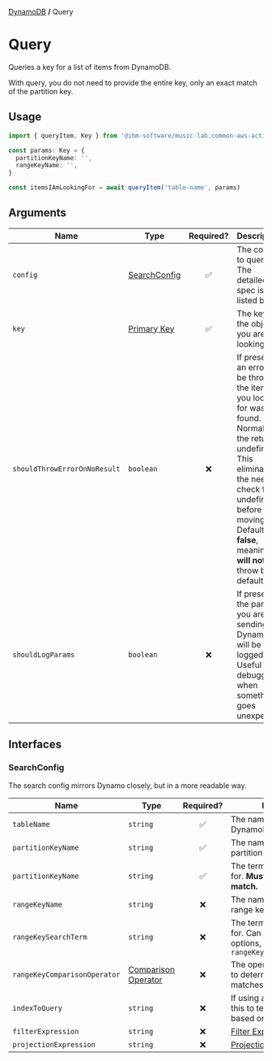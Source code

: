 [DynamoDB](./README.md#wrappers) **/** Query

# Query

Queries a key for a list of items from DynamoDB.

With query, you do not need to provide the entire key, only an exact match of the partition key.

## Usage

```ts
import { queryItem, Key } from '@ihm-software/music-lab.common-aws-actions'

const params: Key = {
  partitionKeyName: '',
  rangeKeyName: '',
}

const itemsIAmLookingFor = await queryItem('table-name', params)
```

## Arguments

| Name                         | Type                                                                                              |     Required?      | Description                                                                                                                                                                                                                                      |
| ---------------------------- | ------------------------------------------------------------------------------------------------- | :----------------: | ------------------------------------------------------------------------------------------------------------------------------------------------------------------------------------------------------------------------------------------------ |
| `config`                     | [SearchConfig](#searchconfig)                                                                     | :white_check_mark: | The config to query. The detailed spec is listed below                                                                                                                                                                                           |
| `key`                        | [Primary Key](https://aws.amazon.com/premiumsupport/knowledge-center/primary-key-dynamodb-table/) | :white_check_mark: | The key of the object you are looking for                                                                                                                                                                                                        |
| `shouldThrowErrorOnNoResult` | `boolean`                                                                                         |        :x:         | If present, an error will be thrown if the item you looked for wasn't found. Normally the return is undefined. This eliminates the need to check for undefined before moving on. Default is **false**, meaning it **will not** throw by default. |
| `shouldLogParams`            | `boolean`                                                                                         |        :x:         | If present, the params you are sending to Dynamo will be logged. Useful for debugging when something goes unexpected                                                                                                                             |

## Interfaces

### SearchConfig

The search config mirrors Dynamo closely, but in a more readable way.

| Name                         | Type                                                                                                                                           |     Required?      | Description                                                                                                                                                                                                                                  |
| ---------------------------- | ---------------------------------------------------------------------------------------------------------------------------------------------- | :----------------: | -------------------------------------------------------------------------------------------------------------------------------------------------------------------------------------------------------------------------------------------- |
| `tableName`                  | `string`                                                                                                                                       | :white_check_mark: | The name of your DynamoDB table                                                                                                                                                                                                              |
| `partitionKeyName`           | `string`                                                                                                                                       | :white_check_mark: | The name of your table's partition key                                                                                                                                                                                                       |
| `partitionKeyName`           | `string`                                                                                                                                       | :white_check_mark: | The term you are searching for. **Must be an exact match.**                                                                                                                                                                                  |
| `rangeKeyName`               | `string`                                                                                                                                       |        :x:         | The name of your table's range key                                                                                                                                                                                                           |
| `rangeKeySearchTerm`         | `string`                                                                                                                                       |        :x:         | The term you are searching for. Can be a variety of options, when used with `rangeKeyComparisonOperator`                                                                                                                                     |
| `rangeKeyComparisonOperator` | [Comparison Operator](https://docs.aws.amazon.com/amazondynamodb/latest/APIReference/API_Condition.html#DDB-Type-Condition-ComparisonOperator) |        :x:         | The operator Dynamo uses to determine if an item matches your query                                                                                                                                                                          |
| `indexToQuery`               | `string`                                                                                                                                       |        :x:         | If using a [GSI](https://docs.aws.amazon.com/amazondynamodb/latest/developerguide/GSI.html) or [LSI](https://docs.aws.amazon.com/amazondynamodb/latest/developerguide/LSI.html), use this to tell Dynamo to query based on alternate indexes |
| `filterExpression`           | `string`                                                                                                                                       |        :x:         | [Filter Expression Guide](https://docs.aws.amazon.com/amazondynamodb/latest/developerguide/Query.html#Query.FilterExpression)                                                                                                                |
| `projectionExpression`       | `string`                                                                                                                                       |        :x:         | [Projection Expression Guide](https://docs.aws.amazon.com/amazondynamodb/latest/developerguide/Expressions.ProjectionExpressions.html)                                                                                                       |
